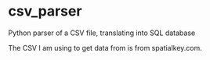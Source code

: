 # csv_parser
Python parser of a CSV file, translating into SQL database

The CSV I am using to get data from is from spatialkey.com.
